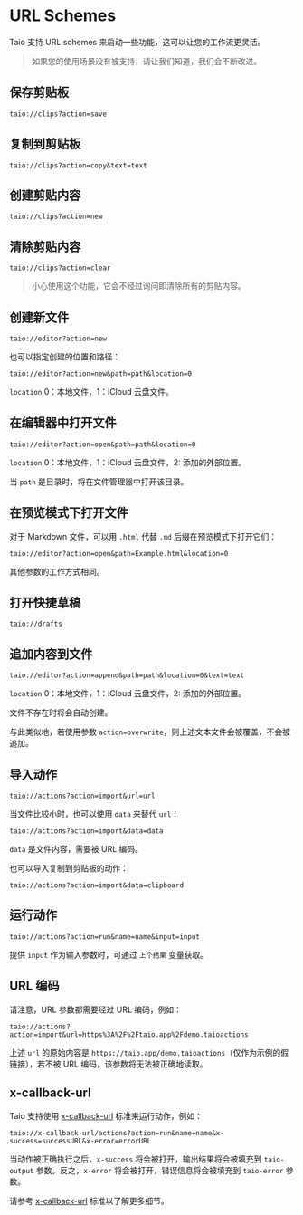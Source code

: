 # URL Schemes

Taio 支持 URL schemes 来启动一些功能，这可以让您的工作流更灵活。

> 如果您的使用场景没有被支持，请让我们知道，我们会不断改进。

## 保存剪贴板

```
taio://clips?action=save
```

## 复制到剪贴板

```
taio://clips?action=copy&text=text
```

## 创建剪贴内容

```
taio://clips?action=new
```

## 清除剪贴内容

```
taio://clips?action=clear
```

> 小心使用这个功能，它会不经过询问即清除所有的剪贴内容。

## 创建新文件

```
taio://editor?action=new
```

也可以指定创建的位置和路径：

```
taio://editor?action=new&path=path&location=0
```

`location` 0：本地文件，1：iCloud 云盘文件。

## 在编辑器中打开文件

```
taio://editor?action=open&path=path&location=0
```

`location` 0：本地文件，1：iCloud 云盘文件，2: 添加的外部位置。

当 `path` 是目录时，将在文件管理器中打开该目录。

## 在预览模式下打开文件

对于 Markdown 文件，可以用 `.html` 代替 `.md` 后缀在预览模式下打开它们：

```
taio://editor?action=open&path=Example.html&location=0
```

其他参数的工作方式相同。

## 打开快捷草稿

```
taio://drafts
```

## 追加内容到文件

```
taio://editor?action=append&path=path&location=0&text=text
```

`location` 0：本地文件，1：iCloud 云盘文件，2: 添加的外部位置。

文件不存在时将会自动创建。

与此类似地，若使用参数 `action=overwrite`，则上述文本文件会被覆盖，不会被追加。

## 导入动作

```
taio://actions?action=import&url=url
```

当文件比较小时，也可以使用 `data` 来替代 `url`：

```
taio://actions?action=import&data=data
```

`data` 是文件内容，需要被 URL 编码。

也可以导入复制到剪贴板的动作：

```
taio://actions?action=import&data=clipboard
```

## 运行动作

```
taio://actions?action=run&name=name&input=input
```

提供 `input` 作为输入参数时，可通过 `上个结果` 变量获取。

## URL 编码

请注意，URL 参数都需要经过 URL 编码，例如：

```
taio://actions?action=import&url=https%3A%2F%2Ftaio.app%2Fdemo.taioactions
```

上述 `url` 的原始内容是 `https://taio.app/demo.taioactions`（仅作为示例的假链接），若不被 URL 编码，该参数将无法被正确地读取。

## x-callback-url

Taio 支持使用 [x-callback-url](http://x-callback-url.com) 标准来运行动作，例如：

```
taio://x-callback-url/actions?action=run&name=name&x-success=successURL&x-error=errorURL
```

当动作被正确执行之后，`x-success` 将会被打开，输出结果将会被填充到 `taio-output` 参数。反之，`x-error` 将会被打开，错误信息将会被填充到 `taio-error` 参数。

请参考 [x-callback-url](http://x-callback-url.com) 标准以了解更多细节。